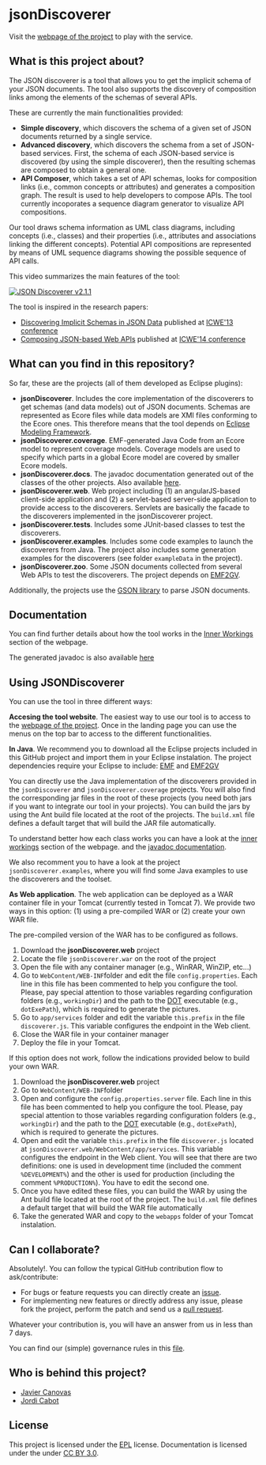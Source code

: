 jsonDiscoverer
===============

Visit the [webpage of the project](http://som-research.uoc.edu/tools/jsonDiscoverer/#/) to play with the service.

What is this project about?
---------------------------

The JSON discoverer is a tool that allows you to get the implicit schema of your JSON documents. The tool also supports the discovery of composition links among the elements of the schemas of several APIs.

These are currently the main functionalities provided:

* **Simple discovery**, which discovers the schema of a given set of JSON documents returned by a single service.
* **Advanced discovery**, which discovers the schema from a set of JSON-based services. First, the schema of each JSON-based service is discovered (by using the simple discoverer), then the resulting schemas are composed to obtain a general one.
* **API Composer**, which takes a set of API schemas, looks for composition links (i.e., common concepts or attributes) and generates a composition graph. The result is used to help developers to compose APIs. The tool currently incoporates a sequence diagram generator to visualize API compositions.

Our tool draws schema information as UML class diagrams, including concepts (i.e., classes) and their properties (i.e., attributes and associations linking the different concepts). Potential API compositions are represented by means of UML sequence diagrams showing the possible sequence of API calls.

This video summarizes the main features of the tool:

[![JSON Discoverer v2.1.1](http://img.youtube.com/vi/FifSRxWHjIU/0.jpg)](http://www.youtube.com/watch?v=FifSRxWHjIU)

The tool is inspired in the research papers:

 - [Discovering Implicit Schemas in JSON Data](https://www.researchgate.net/publication/262317804_Discovering_implicit_schemas_in_JSON_data?ev=prf_pub) published at [ICWE'13 conference](http://icwe2013.webengineering.org/)
 - [Composing JSON-based Web APIs](https://www.researchgate.net/publication/272824956_Composing_JSON-based_Web_APIs?ev=prf_pub)  published at [ICWE'14 conference](http://icwe2014.webengineering.org/)

What can you find in this repository?
-------------------------------------

So far, these are the projects (all of them developed as Eclipse plugins):

* **jsonDiscoverer**. Includes the core implementation of the discoverers to get schemas (and data models) out of JSON documents. Schemas are represented as Ecore files while data models are XMI files conforming to the Ecore ones. This therefore means that the tool depends on [Eclipse Modeling Framework](https://eclipse.org/modeling/emf/).
* **jsonDiscoverer.coverage**. EMF-generated Java Code from an Ecore model to represent coverage models. Coverage models are used to specify which parts in a global Ecore model are covered by smaller Ecore models.
* **jsonDiscoverer.docs**. The javadoc documentation generated out of the classes of the other projects. Also available [here](http://som-research.uoc.edu/tools/jsonDiscoverer/#/javadoc).
* **jsonDiscoverer.web**. Web project including (1) an angularJS-based client-side application and (2) a servlet-based server-side application to provide access to the discoverers. Servlets are basically the facade to the discoverers implemented in the jsonDiscoverer project.
* **jsonDiscoverer.tests**. Includes some JUnit-based classes to test the discoverers. 
* **jsonDiscoverer.examples**. Includes some code examples to launch the discoverers from Java. The project also includes some generation examples for the discoverers (see folder `exampleData` in the project). 
* **jsonDiscoverer.zoo**. Some JSON documents collected from several Web APIs to test the discoverers. The project depends on [EMF2GV](https://marketplace.eclipse.org/content/emf-graphviz-emf2gv).

Additionally, the projects use the [GSON library](https://github.com/google/gson) to parse JSON documents.

Documentation
---
You can find further details about how the tool works in the [Inner Workings](http://som-research.uoc.edu/tools/jsonDiscoverer/#/doc) section of the webpage.

The generated javadoc is also available [here](http://som-research.uoc.edu/tools/jsonDiscoverer/javadoc/)

Using JSONDiscoverer 
---
You can use the tool in three different ways:

**Accesing the tool website**. The easiest way to use our tool is to access to the [webpage of the project](http://som-research.uoc.edu/tools/jsonDiscoverer). Once in the landing page you can use the menus on the top bar to access to the different functionalities.

**In Java**. We recommend you to download all the Eclipse projects included in this GitHub project and import them in your Eclipse instalation. The project dependencies require your Eclipse to include: [EMF](https://eclipse.org/modeling/emf/) and [EMF2GV](https://marketplace.eclipse.org/content/emf-graphviz-emf2gv)

You can directly use the Java implementation of the discoverers provided in the `jsonDiscoverer` and `jsonDiscoverer.coverage` projects. You will also find the corresponding jar files in the root of these projects (you need both jars if you want to integrate our tool in your projects). You can build the jars by using the Ant build file located at the root of the projects. The `build.xml` file defines a default target that will build the JAR file automatically.

To understand better how each class works you can have a look at the [inner workings](http://som-research.uoc.edu/tools/jsonDiscoverer/#/doc) section of the webpage. and the [javadoc documentation](http://som-research.uoc.edu/tools/jsonDiscoverer/javadoc/).

We also recomment you to have a look at the project `jsonDiscoverer.examples`, where you will find some Java examples to use the discoverers and the toolset.

**As Web application**. The web application can be deployed as a WAR container file in your Tomcat (currently tested in Tomcat 7). We provide two ways in this option: (1) using a pre-compiled WAR or (2) create your own WAR file. 

The pre-compiled version of the WAR has to be configured as follows. 

 1. Download the **jsonDiscoverer.web** project
 2. Locate the file `jsonDiscoverer.war` on the root of the project
 2. Open the file with any container manager (e.g., WinRAR, WinZIP, etc...)
 2. Go to `WebContent/WEB-INF`folder and edit the file `config.properties`. Each line in this file has been commented to help you configure the tool. Please, pay special attention to those variables regarding configuration folders (e.g., `workingDir`) and the path to the [DOT](http://www.graphviz.org/) executable (e.g., `dotExePath`), which is required to generate the pictures.
 3. Go to `app/services` folder and edit the variable `this.prefix` in the file `discoverer.js`. This variable configures the endpoint in the Web client.
 4. Close the WAR file in your container manager
 5. Deploy the file in your Tomcat.

If this option does not work, follow the indications provided below to build your own WAR. 

 1. Download the **jsonDiscoverer.web** project
 2. Go to `WebContent/WEB-INF`folder 
 3. Open and configure the `config.properties.server` file. Each line in this file has been commented to help you configure the tool. Please, pay special attention to those variables regarding configuration folders (e.g., `workingDir`) and the path to the [DOT](http://www.graphviz.org/) executable (e.g., `dotExePath`), which is required to generate the pictures.
 4. Open and edit the variable `this.prefix` in the file `discoverer.js` located at `jsonDiscoverer.web/WebContent/app/services`. This variable configures the endpoint in the Web client. You will see that there are two definitions: one is used in development time (included the comment `%DEVELOPMENT%`) and the other is used for production (including the comment `%PRODUCTION%`). You have to edit the second one.  
 4. Once you have edited these files, you can build the WAR by using the Ant build file located at the root of the project. The `build.xml` file defines a default target that will build the WAR file automatically
 5. Take the generated WAR and copy to the `webapps` folder of your Tomcat instalation.

Can I collaborate?
---
Absolutely!. You can follow the typical GitHub contribution flow to ask/contribute:

 - For bugs or feature requests you can directly create an [issue](https://github.com/SOM-Research/jsonDiscoverer/issues). 
 - For implementing new features or directly address any issue, please fork the project, perform the patch and send us a [pull request](https://github.com/SOM-Research/jsonDiscoverer/pulls).

Whatever your contribution is, you will have an answer from us in less than 7 days.

You can find our (simple) governance rules in this [file](https://github.com/SOM-Research/jsonDiscoverer/blob/master/governance.md).

Who is behind this project?
---------------------------
* [Javier Canovas](http://github.com/jlcanovas/ "Javier Canovas")
* [Jordi Cabot](http://github.com/jcabot/ "Jordi Cabot")

License
---
This project is licensed under the [EPL](http://www.eclipse.org/legal/epl-v10.html) license. Documentation is licensed under the under [CC BY 3.0](http://creativecommons.org/licenses/by/3.0/).